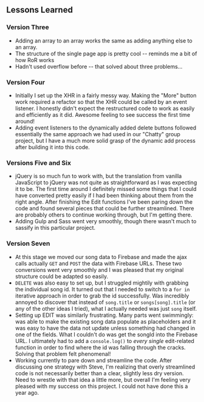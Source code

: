 ## Lessons Learned

### Version Three
* Adding an array to an array works the same as adding anything else to an array.
* The structure of the single page app is pretty cool -- reminds me a bit of how RoR works
* Hadn't used overflow before -- that solved about three problems...

### Version Four
* Initially I set up the XHR in a fairly messy way.  Making the "More" button work required a refactor so that the XHR could be called by an event listener.  I honestly didn't expect the restructured code to work as easily and efficiently as it did.  Awesome feeling to see success the first time around!
* Adding event listeners to the dynamically added delete buttons followed essentially the same approach we had used in our "Chatty" group project, but I have a much more solid grasp of the dynamic add process after building it into this code.

### Versions Five and Six
* jQuery is so much fun to work with, but the translation from vanilla JavaScript to jQuery was not quite as straightforward as I was expecting it to be.  The first time around I definitely missed some things that I could have converted pretty easily if I had been thinking about them from the right angle.  After finishing the Edit functions I've been paring down the code and found several pieces that could be further streamlined.  There are probably others to continue working through, but I'm getting there.
* Adding Gulp and Sass went very smoothly, though there wasn't much to sassify in this particular project.

### Version Seven
* At this stage we moved our song data to Firebase and made the ajax calls actually `GET` and `POST` the data with Firebase URLs.  These two conversions went very smoothly and I was pleased that my original structure could be adapted so easily.
* `DELETE` was also easy to set up, but I struggled mightily with grabbing the individual song id.  It turned out that I needed to switch to a `for in` iterative approach in order to grab the id successfully.  Was incredibly annoyed to discover that instead of `song.title` or `songs[song].title` (or any of the other ideas I tried), what I actually needed was just `song` itself.
* Setting up EDIT was similarly frustrating.  Many parts went swimmingly:  was able to make the existing song data populate as placeholders and it was easy to have the data not update unless something had changed in one of the fields.  What I couldn't do was get the songId into the Firebase URL.  I ultimately had to add a `console.log()` to _every single_ edit-related function in order to find where the id was falling through the cracks.  Solving that problem felt phenomenal!
* Working currently to pare down and streamline the code.  After discussing one strategy with Steve, I'm realizing that overly streamlined code is not necessarily better than a clear, slightly less dry version.  Need to wrestle with that idea a little more, but overall I'm feeling very pleased with my success on this project.  I could not have done this a year ago.
